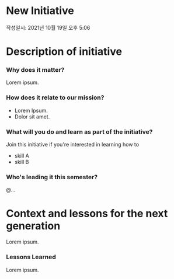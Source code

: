 # New Initiative

작성일시: 2021년 10월 19일 오후 5:06

# Description of initiative

### Why does it matter?

Lorem ipsum.

### How does it relate to our mission?

- Lorem Ipsum.
- Dolor sit amet.

### What will you do and learn as part of the initiative?

Join this initiative if you're interested in learning how to 

- skill A
- skill B

### Who's leading it this semester?

@...

# Context and lessons for the next generation

Lorem ipsum.

### Lessons Learned

Lorem ipsum.